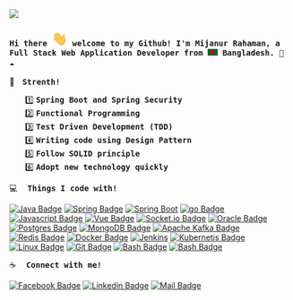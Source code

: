 <img style="width:600px" src="https://media2.giphy.com/media/v1.Y2lkPTc5MGI3NjExZjIzOGQwOTRmYmMxNzg2ZGFiYmJjZTAzNGE0ZTU4NjY2OTA3ZjgzYiZlcD12MV9pbnRlcm5hbF9naWZzX2dpZklkJmN0PWc/qgQUggAC3Pfv687qPC/giphy.gif">
<h4><samp> Hi there <img src="assets/hello.gif" width="28px" alt="hi"> welcome to my Github! I'm Mijanur Rahaman, a Full Stack Web Application Developer from <img src="assets/bangladesh.png" width="18"/> Bangladesh. 🐍 ☁️ </samp></h4>

:muscle:&emsp;<samp>**Strenth!**</samp></br>

&emsp;&emsp;1️⃣ <samp>**Spring Boot and Spring Security**</samp></br>
&emsp;&emsp;2️⃣ <samp>**Functional Programming**</samp></br>
&emsp;&emsp;3️⃣ <samp>**Test Driven Development (TDD)**</samp></br>
&emsp;&emsp;4️⃣ <samp>**Writing code using Design Pattern**</samp></br>
&emsp;&emsp;5️⃣ <samp>**Follow SOLID principle**</samp></br>
&emsp;&emsp;6️⃣ <samp>**Adopt new technology quickly**</samp></br>

:computer: &emsp;<samp>**Things I code with!**</samp>

[![Java Badge](https://img.shields.io/badge/java-%23ED8B00.svg?style=for-the-badge&logo=openjdk&logoColor=white)](#) [![Spring Badge](https://img.shields.io/badge/spring-%236DB33F.svg?style=for-the-badge&logo=spring&logoColor=white)](#) [![Spring Boot](https://img.shields.io/badge/Spring_Boot-202124?style=for-the-badge&logo=spring-boot)](#) [![go Badge](https://img.shields.io/badge/go-%2300ADD8.svg?style=for-the-badge&logo=go&logoColor=white)](#) [![Javascript Badge](https://img.shields.io/badge/-Javascript-F0DB4F?style=for-the-badge&labelColor=black&logo=javascript&logoColor=F0DB4F)](#) [![Vue Badge](https://img.shields.io/badge/vuejs-%2335495e.svg?style=for-the-badge&logo=vuedotjs&logoColor=%234FC08D)](#) [![Socket.io Badge](https://img.shields.io/badge/Socket.io-010101?&style=for-the-badge&logo=Socket.io&logoColor=white)](#) [![Oracle Badge](https://img.shields.io/badge/Oracle-F80000?style=for-the-badge&logo=oracle&logoColor=black)](#) [![Postgres Badge](https://img.shields.io/badge/PostgreSQL-316192?style=for-the-badge&logo=postgresql&logoColor=white)](#) [![MongoDB Badge](https://img.shields.io/badge/MongoDB-4EA94B?style=for-the-badge&logo=mongodb&logoColor=white)](#) [![Apache Kafka Badge](https://img.shields.io/badge/Apache_Kafka-231F20?style=for-the-badge&logo=apache-kafka&logoColor=white)](#) [![Redis Badge](https://img.shields.io/badge/redis-CC0000.svg?&style=for-the-badge&logo=redis&logoColor=white)](#) [![Docker Badge](https://img.shields.io/badge/Docker-2CA5E0?style=for-the-badge&logo=docker&logoColor=white)](#) [![Jenkins](https://img.shields.io/badge/Jenkins-D24939?style=for-the-badge&logo=Jenkins&logoColor=white)](#) [![Kubernetis Badge](https://img.shields.io/badge/kubernetes-326ce5.svg?&style=for-the-badge&logo=kubernetes&logoColor=white)](#) [![Linux Badge](https://img.shields.io/badge/Linux-FCC624?style=for-the-badge&logo=linux&logoColor=black)](#) [![Git Badge](https://img.shields.io/badge/Git-F05032?style=for-the-badge&logo=git&logoColor=white)](#) [![Bash Badge](https://img.shields.io/badge/GNU%20Bash-4EAA25?style=for-the-badge&logo=GNU%20Bash&logoColor=white)](#) [![Bash Badge](https://img.shields.io/badge/IntelliJ_IDEA-000000.svg?style=for-the-badge&logo=intellij-idea&logoColor=white)](#)

:coffee: &emsp;<samp>**Connect with me!**</samp>

[![Facebook Badge](https://img.shields.io/badge/Facebook-1877F2?style=for-the-badge&logo=facebook&logoColor=white)](https://facebook.com/justdon75) [![Linkedin Badge](https://img.shields.io/badge/LinkedIn-0077B5?style=for-the-badge&logo=linkedin&logoColor=white)](https://www.linkedin.com/in/mijanur-rahaman-727034a9/) [![Mail Badge](https://img.shields.io/badge/Gmail-D14836?style=for-the-badge&logo=gmail&logoColor=white)](mailto:mianurman750@gmail.com)
